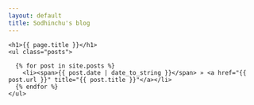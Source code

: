 ```yaml
---
layout: default
title: Sodhinchu's blog
---
```

	<h1>{{ page.title }}</h1>
	<ul class="posts">

	  {% for post in site.posts %}
	    <li><span>{{ post.date | date_to_string }}</span> » <a href="{{ post.url }}" title="{{ post.title }}"</a></li>
	  {% endfor %}
	</ul>
